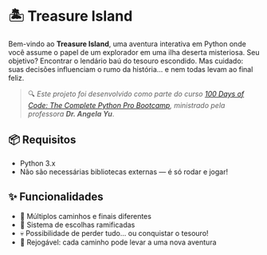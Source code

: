 # 🏝️ Treasure Island

Bem-vindo ao **Treasure Island**, uma aventura interativa em Python onde você assume o papel de um explorador em uma ilha deserta misteriosa. Seu objetivo? Encontrar o lendário baú do tesouro escondido. Mas cuidado: suas decisões influenciam o rumo da história... e nem todas levam ao final feliz.

> 🔍 *Este projeto foi desenvolvido como parte do curso [100 Days of Code: The Complete Python Pro Bootcamp](https://www.udemy.com/course/100-days-of-code/), ministrado pela professora **Dr. Angela Yu***.

## 📦 Requisitos
- Python 3.x
- Não são necessárias bibliotecas externas — é só rodar e jogar!

## ✨ Funcionalidades
- 🌴 Múltiplos caminhos e finais diferentes
- 🧭 Sistema de escolhas ramificadas
- 💀 Possibilidade de perder tudo... ou conquistar o tesouro!
- 🎒 Rejogável: cada caminho pode levar a uma nova aventura
